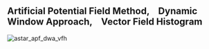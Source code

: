## Artificial Potential Field Method,&nbsp;&nbsp;&nbsp; Dynamic Window Approach,&nbsp;&nbsp;&nbsp; Vector Field Histogram

![astar_apf_dwa_vfh](https://github.com/user-attachments/assets/0acf6050-1988-40d8-938e-625f5488d783)
